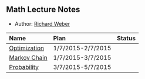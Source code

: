 ## Math Lecture Notes

- Author: [Richard Weber](http://www.statslab.cam.ac.uk/~rrw1/)

|Name | Plan| Status|
|:----|:----|:-----|
|[Optimization](http://www.statslab.cam.ac.uk/~rrw1/opt/O.pdf)| 1/7/2015-2/7/2015 | |
|[Markov Chain](http://www.statslab.cam.ac.uk/~rrw1/markov/M.pdf)| 1/7/2015-3/7/2015| |
|[Probability](http://www.statslab.cam.ac.uk/~rrw1/prob/prob-weber.pdf)|3/7/2015-5/7/2015 | |
